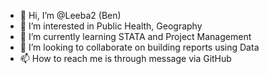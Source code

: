 - 👋 Hi, I’m @Leeba2 (Ben)
- 👀 I’m interested in Public Health, Geography
- 🌱 I’m currently learning STATA and Project Management
- 💞️ I’m looking to collaborate on building reports using Data
- 📫 How to reach me is through message via GitHub

<!---
Leeba2/Leeba2 is a ✨ special ✨ repository because its `README.md` (this file) appears on your GitHub profile.
You can click the Preview link to take a look at your changes.
--->
